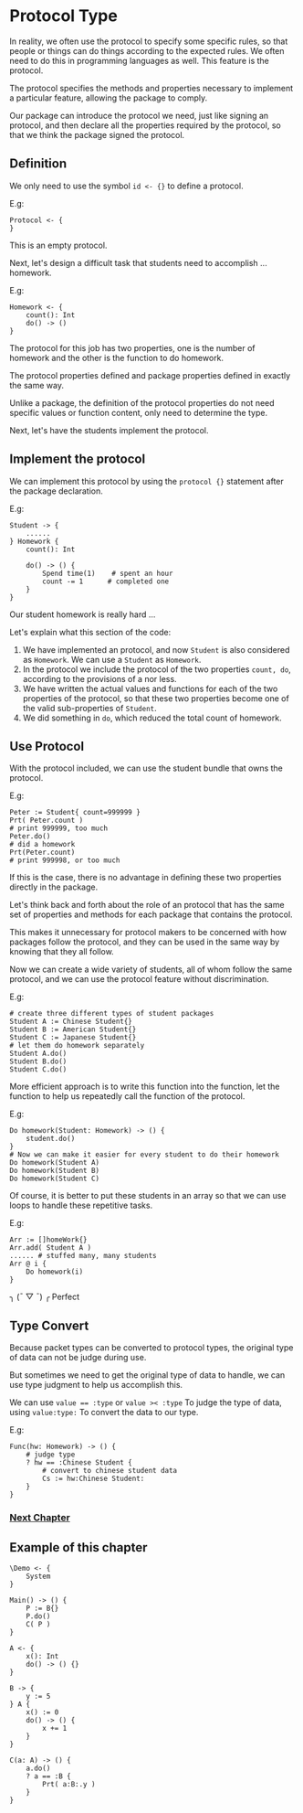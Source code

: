 # Protocol Type
In reality, we often use the protocol to specify some specific rules, so that people or things can do things according to the expected rules.
We often need to do this in programming languages as well. This feature is the protocol.

The protocol specifies the methods and properties necessary to implement a particular feature, allowing the package to comply.

Our package can introduce the protocol we need, just like signing an protocol, and then declare all the properties required by the protocol, so that we think the package signed the protocol.
## Definition
We only need to use the symbol `id <- {}` to define a protocol.

E.g:
```
Protocol <- {
}
```
This is an empty protocol.

Next, let's design a difficult task that students need to accomplish ... homework.

E.g:
```
Homework <- {
    count(): Int
    do() -> ()
}
```
The protocol for this job has two properties, one is the number of homework and the other is the function to do homework.

The protocol properties defined and package properties defined in exactly the same way.

Unlike a package, the definition of the protocol properties do not need specific values or function content, only need to determine the type.

Next, let's have the students implement the protocol.
## Implement the protocol
We can implement this protocol by using the `protocol {}` statement after the package declaration.

E.g:
```
Student -> {
    ......
} Homework {
    count(): Int

    do() -> () {
        Spend time(1)    # spent an hour
        count -= 1      # completed one
    }
}
```
Our student homework is really hard ...

Let's explain what this section of the code:
1. We have implemented an protocol, and now `Student` is also considered as `Homework`. We can use a `Student` as `Homework`.
1. In the protocol we include the protocol of the two properties `count, do`, according to the provisions of a nor less.
1. We have written the actual values ​​and functions for each of the two properties of the protocol, so that these two properties become one of the valid sub-properties of `Student`.
1. We did something in `do`, which reduced the total count of homework.

## Use Protocol
With the protocol included, we can use the student bundle that owns the protocol.

E.g:
```
Peter := Student{ count=999999 }
Prt( Peter.count )
# print 999999, too much
Peter.do()
# did a homework
Prt(Peter.count)
# print 999998, or too much
```
If this is the case, there is no advantage in defining these two properties directly in the package.

Let's think back and forth about the role of an protocol that has the same set of properties and methods for each package that contains the protocol.

This makes it unnecessary for protocol makers to be concerned with how packages follow the protocol, and they can be used in the same way by knowing that they all follow.

Now we can create a wide variety of students, all of whom follow the same protocol, and we can use the protocol feature without discrimination.

E.g:
```
# create three different types of student packages
Student A := Chinese Student{}
Student B := American Student{}
Student C := Japanese Student{}
# let them do homework separately
Student A.do()
Student B.do()
Student C.do()
```
More efficient approach is to write this function into the function, let the function to help us repeatedly call the function of the protocol.

E.g:
```
Do homework(Student: Homework) -> () {
    student.do()
}
# Now we can make it easier for every student to do their homework
Do homework(Student A)
Do homework(Student B)
Do homework(Student C)
```
Of course, it is better to put these students in an array so that we can use loops to handle these repetitive tasks.

E.g:
```
Arr := []homeWork{}
Arr.add( Student A )
...... # stuffed many, many students
Arr @ i {
    Do homework(i)
}
```
╮ (¯ ▽ ¯) ╭
Perfect

## Type Convert
Because packet types can be converted to protocol types, the original type of data can not be judge during use.

But sometimes we need to get the original type of data to handle, we can use type judgment to help us accomplish this.

We can use `value == :type` or `value >< :type` To judge the type of data, using `value:type:` To convert the data to our type.

E.g:
```
Func(hw: Homework) -> () {
    # judge type
    ? hw == :Chinese Student {
        # convert to chinese student data
        Cs := hw:Chinese Student:
    }
}
```

### [Next Chapter](enumeration-type.md)

## Example of this chapter
```
\Demo <- {
    System
}

Main() -> () {
    P := B{}
    P.do()
    C( P )
}

A <- {
    x(): Int
    do() -> () {}
}

B -> {
    y := 5
} A {
    x() := 0
    do() -> () {
        x += 1
    }
}

C(a: A) -> () {
    a.do()
    ? a == :B {
        Prt( a:B:.y )
    }
}
```
